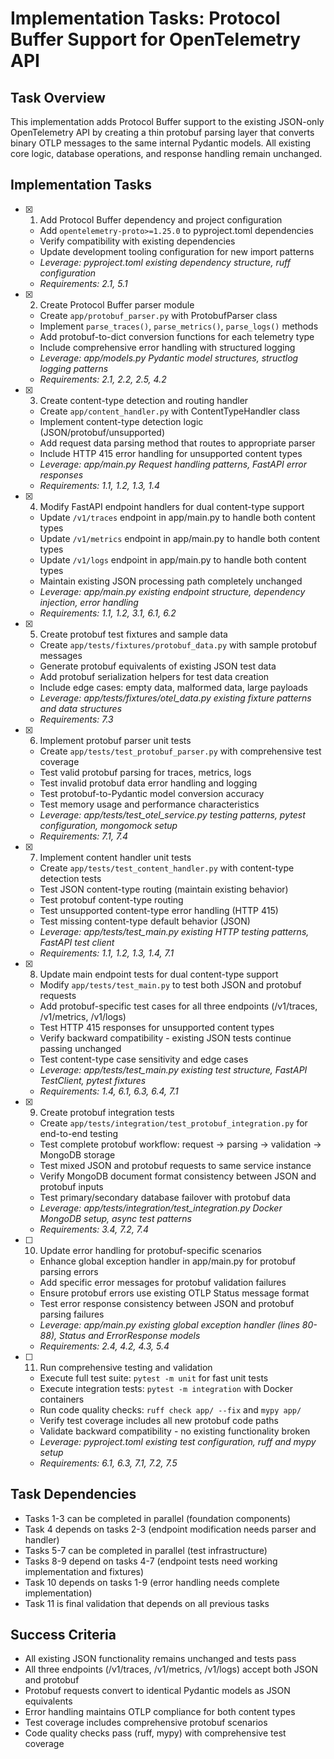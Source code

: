 # Implementation Tasks: Protocol Buffer Support for OpenTelemetry API

## Task Overview
This implementation adds Protocol Buffer support to the existing JSON-only OpenTelemetry API by creating a thin protobuf parsing layer that converts binary OTLP messages to the same internal Pydantic models. All existing core logic, database operations, and response handling remain unchanged.

## Implementation Tasks

- [x] 1. Add Protocol Buffer dependency and project configuration
  - Add `opentelemetry-proto>=1.25.0` to pyproject.toml dependencies
  - Verify compatibility with existing dependencies
  - Update development tooling configuration for new import patterns
  - _Leverage: pyproject.toml existing dependency structure, ruff configuration_
  - _Requirements: 2.1, 5.1_

- [x] 2. Create Protocol Buffer parser module
  - Create `app/protobuf_parser.py` with ProtobufParser class
  - Implement `parse_traces()`, `parse_metrics()`, `parse_logs()` methods
  - Add protobuf-to-dict conversion functions for each telemetry type
  - Include comprehensive error handling with structured logging
  - _Leverage: app/models.py Pydantic model structures, structlog logging patterns_
  - _Requirements: 2.1, 2.2, 2.5, 4.2_

- [x] 3. Create content-type detection and routing handler
  - Create `app/content_handler.py` with ContentTypeHandler class
  - Implement content-type detection logic (JSON/protobuf/unsupported)
  - Add request data parsing method that routes to appropriate parser
  - Include HTTP 415 error handling for unsupported content types
  - _Leverage: app/main.py Request handling patterns, FastAPI error responses_
  - _Requirements: 1.1, 1.2, 1.3, 1.4_

- [x] 4. Modify FastAPI endpoint handlers for dual content-type support
  - Update `/v1/traces` endpoint in app/main.py to handle both content types
  - Update `/v1/metrics` endpoint in app/main.py to handle both content types
  - Update `/v1/logs` endpoint in app/main.py to handle both content types
  - Maintain existing JSON processing path completely unchanged
  - _Leverage: app/main.py existing endpoint structure, dependency injection, error handling_
  - _Requirements: 1.1, 1.2, 3.1, 6.1, 6.2_

- [x] 5. Create protobuf test fixtures and sample data
  - Create `app/tests/fixtures/protobuf_data.py` with sample protobuf messages
  - Generate protobuf equivalents of existing JSON test data
  - Add protobuf serialization helpers for test data creation
  - Include edge cases: empty data, malformed data, large payloads
  - _Leverage: app/tests/fixtures/otel_data.py existing fixture patterns and data structures_
  - _Requirements: 7.3_

- [x] 6. Implement protobuf parser unit tests
  - Create `app/tests/test_protobuf_parser.py` with comprehensive test coverage
  - Test valid protobuf parsing for traces, metrics, logs
  - Test invalid protobuf data error handling and logging
  - Test protobuf-to-Pydantic model conversion accuracy
  - Test memory usage and performance characteristics
  - _Leverage: app/tests/test_otel_service.py testing patterns, pytest configuration, mongomock setup_
  - _Requirements: 7.1, 7.4_

- [x] 7. Implement content handler unit tests
  - Create `app/tests/test_content_handler.py` with content-type detection tests
  - Test JSON content-type routing (maintain existing behavior)
  - Test protobuf content-type routing
  - Test unsupported content-type error handling (HTTP 415)
  - Test missing content-type default behavior (JSON)
  - _Leverage: app/tests/test_main.py existing HTTP testing patterns, FastAPI test client_
  - _Requirements: 1.1, 1.2, 1.3, 1.4, 7.1_

- [x] 8. Update main endpoint tests for dual content-type support
  - Modify `app/tests/test_main.py` to test both JSON and protobuf requests
  - Add protobuf-specific test cases for all three endpoints (/v1/traces, /v1/metrics, /v1/logs)
  - Test HTTP 415 responses for unsupported content types
  - Verify backward compatibility - existing JSON tests continue passing unchanged
  - Test content-type case sensitivity and edge cases
  - _Leverage: app/tests/test_main.py existing test structure, FastAPI TestClient, pytest fixtures_
  - _Requirements: 1.4, 6.1, 6.3, 6.4, 7.1_

- [x] 9. Create protobuf integration tests
  - Create `app/tests/integration/test_protobuf_integration.py` for end-to-end testing
  - Test complete protobuf workflow: request → parsing → validation → MongoDB storage
  - Test mixed JSON and protobuf requests to same service instance
  - Verify MongoDB document format consistency between JSON and protobuf inputs
  - Test primary/secondary database failover with protobuf data
  - _Leverage: app/tests/integration/test_integration.py Docker MongoDB setup, async test patterns_
  - _Requirements: 3.4, 7.2, 7.4_

- [ ] 10. Update error handling for protobuf-specific scenarios
  - Enhance global exception handler in app/main.py for protobuf parsing errors
  - Add specific error messages for protobuf validation failures
  - Ensure protobuf errors use existing OTLP Status message format
  - Test error response consistency between JSON and protobuf parsing failures
  - _Leverage: app/main.py existing global exception handler (lines 80-88), Status and ErrorResponse models_
  - _Requirements: 2.4, 4.2, 4.3, 5.4_

- [ ] 11. Run comprehensive testing and validation
  - Execute full test suite: `pytest -m unit` for fast unit tests
  - Execute integration tests: `pytest -m integration` with Docker containers
  - Run code quality checks: `ruff check app/ --fix` and `mypy app/`
  - Verify test coverage includes all new protobuf code paths
  - Validate backward compatibility - no existing functionality broken
  - _Leverage: pyproject.toml existing test configuration, ruff and mypy setup_
  - _Requirements: 6.1, 6.3, 7.1, 7.2, 7.5_

## Task Dependencies
- Tasks 1-3 can be completed in parallel (foundation components)
- Task 4 depends on tasks 2-3 (endpoint modification needs parser and handler)
- Tasks 5-7 can be completed in parallel (test infrastructure)
- Tasks 8-9 depend on tasks 4-7 (endpoint tests need working implementation and fixtures)
- Task 10 depends on tasks 1-9 (error handling needs complete implementation)
- Task 11 is final validation that depends on all previous tasks

## Success Criteria
- All existing JSON functionality remains unchanged and tests pass
- All three endpoints (/v1/traces, /v1/metrics, /v1/logs) accept both JSON and protobuf
- Protobuf requests convert to identical Pydantic models as JSON equivalents
- Error handling maintains OTLP compliance for both content types
- Test coverage includes comprehensive protobuf scenarios
- Code quality checks pass (ruff, mypy) with comprehensive test coverage
